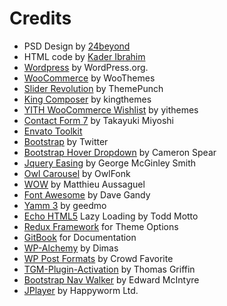 
# Credits

* PSD Design by [24beyond ](http://themeforest.net/user/24beyond)
* HTML code by [Kader Ibrahim](http://transvelo.com/)
* [Wordpress](https://wordpress.org/) by WordPress.org.
* [WooCommerce](http://www.woothemes.com/woocommerce/) by WooThemes
* [Slider Revolution](http://themepunch.com/revolution/) by ThemePunch
* [King Composer](https://wordpress.org/plugins/kingcomposer/) by kingthemes
* [YITH WooCommerce Wishlist](https://wordpress.org/plugins/yith-woocommerce-wishlist/) by yithemes
* [Contact Form 7](http://contactform7.com/) by Takayuki Miyoshi
* [Envato Toolkit](https://github.com/envato/envato-wordpress-toolkit/)
* [Bootstrap](http://getbootstrap.com/) by Twitter
* [Bootstrap Hover Dropdown](https://github.com/CWSpear/bootstrap-hover-dropdown) by Cameron Spear
* [Jquery Easing](http://gsgd.co.uk/sandbox/jquery/easing/) by George McGinley Smith
* [Owl Carousel](http://http//owlgraphic.com/owlcarousel/) by OwlFonk
* [WOW](http://mynameismatthieu.com/WOW/) by Matthieu Aussaguel
* [Font Awesome](http://fontawesome.io/) by Dave Gandy
* [Yamm 3](http://geedmo.github.com/yamm3) by geedmo
* [Echo HTML5](https://github.com/toddmotto/echo) Lazy Loading by Todd Motto
* [Redux Framework](http://reduxframework.com/) for Theme Options
* [GitBook](http://gitbook.io/) for Documentation
* [WP-Alchemy](http://farinspace.com/wpalchemy-metabox/) by Dimas
* [WP Post Formats](https://github.com/crowdfavorite/wp-post-formats/) by Crowd Favorite
* [TGM-Plugin-Activation](https://github.com/thomasgriffin/TGM-Plugin-Activation) by Thomas Griffin
* [Bootstrap Nav Walker](https://github.com/twittem/wp-bootstrap-navwalker/) by Edward McIntyre
* [JPlayer](http://jplayer.org/) by Happyworm Ltd.

